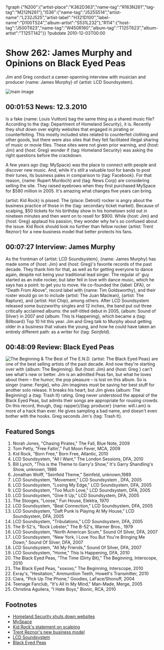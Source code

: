 ?graph {"N200":{"artist-place":"K362D363","name-tag":"R163N261","tag-tag":"M212N261"},"I536":{"name-tag":"J525S514","artist-name":"L232J525","artist-label":"H321D100","label-name":"D100T524","album-artist":"S531L232"},"R114":{"host-tag":"J500T623","name-tag":"W450R160","album-tag":"T125T623","album-artist":"T125T142"}}
?pubdate 2010-12-03T00:00

# Show 262: James Murphy and Opinions on Black Eyed Peas
Jim and Greg conduct a career-spanning interview with musician and producer {name: James Murphy} of {artist: LCD Soundsystem}.

![main image](http://static.soundopinions.org/images/2010/jamesmurphy.jpg)

## 00:01:53 News: 12.3.2010
Is a fake {name: Louis Vuitton} bag the same thing as a shared music file? According to the {tag: Department of Homeland Security}, it is. Recently they shut down over eighty websites that engaged in pirating or counterfeiting. This mostly included sites related to counterfeit clothing and other goods, but there were also sites that they felt facilitated illegal sharing of music or movie files. These sites were not given prior warning, and {host: Jim} and {host: Greg} wonder if {tag: Homeland Security} was asking the right questions before the crackdown.

A few years ago {tag: MySpace} was the place to connect with people and discover new music. And, while it's still a valuable tool for bands to post their tunes, its business pales in comparison to {tag: Facebook}. For that reason, {name: Rupert Murdoch} and {tag: News Corp} are considering selling the site. They raised eyebrows when they first purchased MySpace for $580 million in 2005. It's amazing what changes five years can bring.

{artist: Kid Rock} is pissed. The {place: Detroit} rocker is angry about the business practice of those in the {tag: secondary ticket market}. Because of scalping, $50 tickets for his birthday show in his hometown sold out in nineteen minutes and then went on to resell for $900. While {host: Jim} and {host: Greg} applaud his passion, they wonder why he's so confused about the issue. Kid Rock should look no further than fellow rocker {artist: Trent Reznor} for a new business model that better protects his fans.

## 00:07:27 Interview: James Murphy
As the frontman of {artist: LCD Soundsystem}, {name: James Murphy} has made some of {host: Jim} and {host: Greg}'s favorite records of the past decade. They thank him for that, as well as for getting everyone to dance again, despite not being your traditional lead singer. The regular ol' guy started as an indie rocker, but later fell in love with dance music, which he says has a point: to get you to move. He co-founded the {label: DFA}, or "Death From Above", record label with {name: Tim Goldsworthy}, and their roster would go on to include {artist: The Juan Maclean}, {artist: The Rapture}, and {artist: Hot Chip}, among others. After LCD Soundsystem released some buzzworthy singles and 12 inches, the band put out three critically acclaimed albums: the self-titled debut in 2005, {album: Sound of Silver} in 2007 and {album: This Is Happening}, which became a {tag: Billboard} Top 10 hit this year. Jim and Greg talk to Murphy about getting older in a business that values the young, and how he could have taken an entirely different path: as a writer for {tag: *Seinfeld*}.

## 00:48:09 Review: Black Eyed Peas
![The Beginning & The Best of The E.N.D.](http://is4.mzstatic.com/image/thumb/Music/v4/db/d6/41/dbd64113-38a5-d216-4223-3a82c6fcc4b3/source/600x600bb.jpg "360391/417494202")
{artist: The Black Eyed Peas} are one of the best selling artists of the past decade. And now they're starting over with {album: The Beginning}. But {host: Jim} and {host: Greg } can't see what's new or better. Jim is an admitted Peas fan, but what he loves about them – the humor, the pop pleasure – is lost on this album. So is singer {name: Fergie}, who Jim imagines must be saving her best stuff for another solo release. It breaks his heart, but Jim gives {album: The Beginning} a {tag: Trash It} rating. Greg never understood the appeal of the Black Eyed Peas, but admits their songs are appropriate for rousing crowds. On this record, though, {tag: rapper}/{tag: producer} {name: will.i.am} is more of a hack than ever. He gives sampling a bad name, and doesn't even bother with the hooks. Greg seconds Jim's {tag: Trash It}.

## Featured Songs
1. Norah Jones, "Chasing Pirates," The Fall, Blue Note, 2009
2. Tom Petty, "Free Fallin'," Full Moon Fever, MCA, 2009
3. Kid Rock, "Born Free," Born Free, Atlantic, 2010
4. LCD Soundsystem, "All I Want," The London Sessions, DFA, 2010
5. Bill Lynch, "This is the Theme to Garry's Show," It's Garry Shandling's Show, unknown, 1986
6. Jonathan Wolff, "Seinfeld Theme," Seinfeld, unknown,1989
7. LCD Soundsystem, "Movement," LCD Soundsystem , DFA, 2005
8. LCD Soundsystem, "Losing My Edge," LCD Soundsystem, DFA, 2005
9. LCD Soundsystem, "Too Much Love," LCD Soundsystem, DFA, 2005
10. LCD Soundsystem, "Give It Up," LCD Soundsystem, DFA, 2005
11. The Stooges, "Loose," Fun House, Elektra, 1970
12. LCD Soundsystem, "Beat Connection," LCD Soundsystem, DFA, 2005
13. LCD Soundsystem, "Daft Punk Is Playing At My House," LCD Soundsystem, DFA, 2005
14. LCD Soundsystem, "Tribulations," LCD Soundsystem, DFA, 2005
15. The B-52's, "Rock Lobster," The B-52's, Warner Bros., 1979
16. LCD Soundsystem, "North American Scum," Sound Of Silver, DFA, 2007
17. LCD Soundsystem, "New York, I Love You But You're Bringing Me Down," Sound Of Silver, DFA, 2007
18. LCD Soundsystem, "All My Friends," Sound Of Silver, DFA, 2007
19. LCD Soundsystem, "Home," This Is Happening, DFA, 2010
20. The Black Eyed Peas, "The Time (Dirty Bit)," The Beginning, Interscope, 2010
21. The Black Eyed Peas, "xoxoxo," The Beginning, Interscope, 2010
22. Exray's, "Hesitation," Ammunition Teeth, Howell's Transmitter, 2010
23. Ciara, "Pick Up The Phone," Goodies, LaFace/Shonuff, 2004
24. Teenage Fanclub, "It's All In My Mind," Man-Made, Merge, 2005
25. Christina Aguilera, "I Hate Boys," Bionic, RCA, 2010

## Footnotes
- [Homeland Security shuts down websites](http://www.nytimes.com/2010/11/27/technology/27torrent.html?_r=1&src=me)
- [MySpace](http://www.myspace.com/)
- [Kid Rock's statement on scalping](https://web.archive.org/web/20101202025819/http://www.kidrock.com/news/fans-upset-about-ford-field-tickets-and-what-not/)
- [Trent Reznor's new business model](http://latimesblogs.latimes.com/music_blog/2009/03/trent-reznor-lo.html)
- [LCD Soundsystem](http://www.lcdsoundsystem.com/)
- [Black Eyed Peas](http://www.blackeyedpeas.com/)
